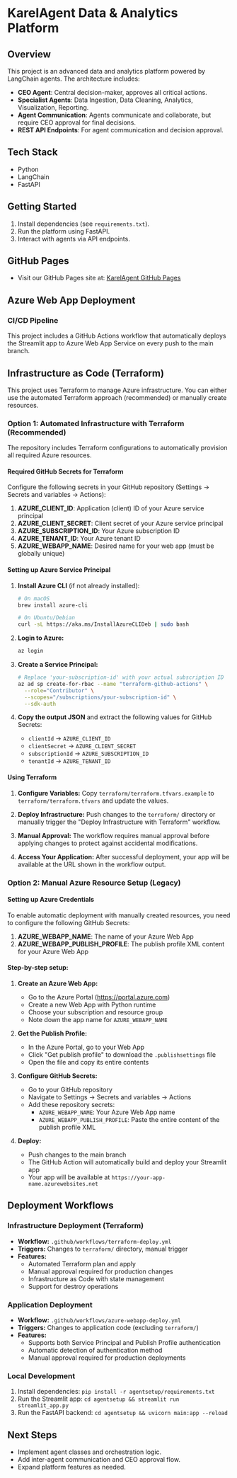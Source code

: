 # KarelAgent Data & Analytics Platform

## Overview
This project is an advanced data and analytics platform powered by LangChain agents. The architecture includes:
- **CEO Agent**: Central decision-maker, approves all critical actions.
- **Specialist Agents**: Data Ingestion, Data Cleaning, Analytics, Visualization, Reporting.
- **Agent Communication**: Agents communicate and collaborate, but require CEO approval for final decisions.
- **REST API Endpoints**: For agent communication and decision approval.

## Tech Stack
- Python
- LangChain
- FastAPI

## Getting Started
1. Install dependencies (see `requirements.txt`).
2. Run the platform using FastAPI.
3. Interact with agents via API endpoints.

## GitHub Pages
- Visit our GitHub Pages site at: [KarelAgent GitHub Pages](https://karelgo.github.io/KarelAgent)

## Azure Web App Deployment

### CI/CD Pipeline
This project includes a GitHub Actions workflow that automatically deploys the Streamlit app to Azure Web App Service on every push to the main branch.

## Infrastructure as Code (Terraform)

This project uses Terraform to manage Azure infrastructure. You can either use the automated Terraform approach (recommended) or manually create resources.

### Option 1: Automated Infrastructure with Terraform (Recommended)

The repository includes Terraform configurations to automatically provision all required Azure resources.

#### Required GitHub Secrets for Terraform

Configure the following secrets in your GitHub repository (Settings → Secrets and variables → Actions):

1. **AZURE_CLIENT_ID**: Application (client) ID of your Azure service principal
2. **AZURE_CLIENT_SECRET**: Client secret of your Azure service principal  
3. **AZURE_SUBSCRIPTION_ID**: Your Azure subscription ID
4. **AZURE_TENANT_ID**: Your Azure tenant ID
5. **AZURE_WEBAPP_NAME**: Desired name for your web app (must be globally unique)

#### Setting up Azure Service Principal

1. **Install Azure CLI** (if not already installed):
   ```bash
   # On macOS
   brew install azure-cli
   
   # On Ubuntu/Debian
   curl -sL https://aka.ms/InstallAzureCLIDeb | sudo bash
   ```

2. **Login to Azure:**
   ```bash
   az login
   ```

3. **Create a Service Principal:**
   ```bash
   # Replace 'your-subscription-id' with your actual subscription ID
   az ad sp create-for-rbac --name "terraform-github-actions" \
     --role="Contributor" \
     --scopes="/subscriptions/your-subscription-id" \
     --sdk-auth
   ```

4. **Copy the output JSON** and extract the following values for GitHub Secrets:
   - `clientId` → `AZURE_CLIENT_ID`
   - `clientSecret` → `AZURE_CLIENT_SECRET`
   - `subscriptionId` → `AZURE_SUBSCRIPTION_ID`
   - `tenantId` → `AZURE_TENANT_ID`

#### Using Terraform

1. **Configure Variables:** Copy `terraform/terraform.tfvars.example` to `terraform/terraform.tfvars` and update the values.

2. **Deploy Infrastructure:** Push changes to the `terraform/` directory or manually trigger the "Deploy Infrastructure with Terraform" workflow.

3. **Manual Approval:** The workflow requires manual approval before applying changes to protect against accidental modifications.

4. **Access Your Application:** After successful deployment, your app will be available at the URL shown in the workflow output.

### Option 2: Manual Azure Resource Setup (Legacy)

#### Setting up Azure Credentials

To enable automatic deployment with manually created resources, you need to configure the following GitHub Secrets:

1. **AZURE_WEBAPP_NAME**: The name of your Azure Web App
2. **AZURE_WEBAPP_PUBLISH_PROFILE**: The publish profile XML content for your Azure Web App

#### Step-by-step setup:

1. **Create an Azure Web App:**
   - Go to the Azure Portal (https://portal.azure.com)
   - Create a new Web App with Python runtime
   - Choose your subscription and resource group
   - Note down the app name for `AZURE_WEBAPP_NAME`

2. **Get the Publish Profile:**
   - In the Azure Portal, go to your Web App
   - Click "Get publish profile" to download the `.publishsettings` file
   - Open the file and copy its entire contents

3. **Configure GitHub Secrets:**
   - Go to your GitHub repository
   - Navigate to Settings → Secrets and variables → Actions
   - Add these repository secrets:
     - `AZURE_WEBAPP_NAME`: Your Azure Web App name
     - `AZURE_WEBAPP_PUBLISH_PROFILE`: Paste the entire content of the publish profile XML

4. **Deploy:**
   - Push changes to the main branch
   - The GitHub Action will automatically build and deploy your Streamlit app
   - Your app will be available at `https://your-app-name.azurewebsites.net`

## Deployment Workflows

### Infrastructure Deployment (Terraform)
- **Workflow:** `.github/workflows/terraform-deploy.yml`
- **Triggers:** Changes to `terraform/` directory, manual trigger
- **Features:** 
  - Automated Terraform plan and apply
  - Manual approval required for production changes
  - Infrastructure as Code with state management
  - Support for destroy operations

### Application Deployment
- **Workflow:** `.github/workflows/azure-webapp-deploy.yml`
- **Triggers:** Changes to application code (excluding `terraform/`)
- **Features:**
  - Supports both Service Principal and Publish Profile authentication
  - Automatic detection of authentication method
  - Manual approval required for production deployments

### Local Development
1. Install dependencies: `pip install -r agentsetup/requirements.txt`
2. Run the Streamlit app: `cd agentsetup && streamlit run streamlit_app.py`
3. Run the FastAPI backend: `cd agentsetup && uvicorn main:app --reload`

## Next Steps
- Implement agent classes and orchestration logic.
- Add inter-agent communication and CEO approval flow.
- Expand platform features as needed.